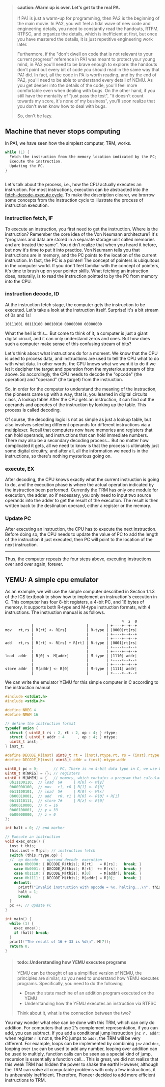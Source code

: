 <!-- 
> #### caution::热身结束, 进入真正的PA
> 如果说PA1只是编程复习的热身运动, 那么PA2就是正片的开始了.
> 在PA2中, 你会感觉新代码和工程细节如潮水般袭来,
> 你需要不断地读讲义, RTFM, RTFSC, 并整理其中的细节,
> 一开始效率会比较低, 一旦掌握了这些细节, 后面就是重复性的工程活了.
>
> 此外, 如果说PA1中提到的"不要纠缠于和当前进度无关的代码"
> 是为了保护你的幼小心灵, 在PA2中你就需要勇敢地去探索了:
> 讲义不再像PA1那样详细指出每一处你值得阅读的代码.
> 事实上, PA中的所有代码都值得你去阅读, 在PA2结束之后, 你需要做到可以理解NEMU中的每一处细节.
> 随着你对这些代码细节的了解变得深入, 就算是调bug你也会觉得多了几分轻松.
> 相反, 如果你仍然抱着"测试能过就行", "这里不算分, 关我P事"的心态,
> 很快你就会发现连bug都不知道怎么调了.
>
> 所以, 不要再偷懒了. 
-->
> #### caution::Warm up is over. Let's get to the real PA.
> 
> If PA1 is just a warm-up for programming, then PA2 is the beginning of the main movie. In PA2, you will feel a tidal wave of new code and engineering details, you need to constantly read the handouts, RTFM, RTFSC, and organize the details, which is inefficient at first, but once you have mastered the details, it is just repetitive engineering work later.
> 
> Furthermore, if the "don't dwell on code that is not relevant to your current progress" reference in PA1 was meant to protect your young mind, in PA2 you'll need to be brave enough to explore: the handouts don't point out every bit of code you should read in the same way that PA1 did. In fact, all the code in PA is worth reading, and by the end of PA2, you'll need to be able to understand every detail of NEMU. As you get deeper into the details of the code, you'll feel more comfortable even when dealing with bugs. On the other hand, if you still have the mentality of "just pass the test", "it doesn't count towards my score, it's none of my business", you'll soon realize that you don't even know how to deal with bugs.
> 
> So, don't be lazy.
<!-- 
## 不停计算的机器 
-->
## Machine that never stops computing
<!-- 
在PA1中, 我们已经见识到最简单的计算机TRM的工作方式: 
-->
In PA1, we have seen how the simplest computer, TRM, works.

<!-- ```c
while (1) {
  从PC指示的存储器位置取出指令;
  执行指令;
  更新PC;
}
``` -->

```c
while (1) {
  Fetch the instruction from the memory location indicated by the PC;
  Execute the instruction.
  Updating the PC.
}
    
```

<!-- 
接下来我们就来谈谈这个过程, 也就是, CPU究竟是怎么执行一条指令的.
对于大部分指令来说, 执行它们都可以抽象成取指-译码-执行的[指令周期][instr cycle].
为了使描述更加清晰, 我们借助指令周期中的一些概念来说明指令执行的过程.

[instr cycle]: http://en.wikipedia.org/wiki/Instruction_cycle 
-->
Let's talk about the process, i.e., how the CPU actually executes an instruction. For most instructions, execution can be abstracted into the [fetch-decode-execute cycle](https://en.wikipedia.org/wiki/Instruction_cycle). To make the description clearer, we brorrow some concepts from the instruction cycle to illustrate the process of instruction execution.

<!-- 
### 取指(instruction fetch, IF) 
-->
### instruction fetch, IF
<!-- 
要执行一条指令, 首先要拿到这条指令. 指令究竟在哪里呢?
还记得冯诺依曼体系结构的核心思想吗? 那就是"存储程序, 程序控制".
你以前听说这两句话的时候可能没有什么概念, 现在是实践的时候了.
这两句话告诉你, 指令在存储器中, 由PC指出当前指令的位置.
事实上, PC就是一个指针! 在计算机世界中, 指针的概念无处不在.
如果你觉得对指针的概念还不是很熟悉, 就要赶紧复习指针这门必修课啦.
取指令要做的事情自然就是将PC指向的指令从内存读入到CPU中. 
-->
To execute an instruction, you first need to get the instruction. Where is the instruction? Remember the core idea of the Von Neumann architecture? It's "programs and data are stored in a separate storage unit called memories and are treated the same". You didn't realize that when you heard it before, but now it's time to put it into practice. Von Neumann tells you that instructions are in memory, and the PC points to the location of the current instruction. In fact, the PC is a pointer! The concept of pointers is ubiquitous in the computer world. If you don't feel familiar with the concept of pointers, it's time to brush up on your pointer skills. What fetching an instruction does, naturally, is to read the instruction pointed to by the PC from memory into the CPU.

<!-- 
### 译码(instruction decode, ID) 
-->
### instruction decode, ID

<!-- 
在取指阶段, 计算机拿到了将要执行的指令.
让我们也来目睹一下指令的风采, 睁大眼睛一看, 竟然是个0和1组成的比特串! 
-->
At the instruction fetch stage, the computer gets the instruction to be executed. Let's take a look at the instruction itself. Surprise! it's a bit stream of 0s and 1s!
```
10111001 00110100 00010010 00000000 00000000
```
<!-- 
这究竟是什么鬼...
不过想想, 计算机也只是个巨大的数字电路, 它也只能理解0和1了.
但是, 这样的计算机又是如何理解这让人一头雾水的比特串的呢? 
-->
What the hell is this... But come to think of it, a computer is just a giant digital circuit, and it can only understand zeros and ones. But how does such a computer make sense of this confusing stream of bits?

<!-- 
让我们先来回想一下指令是做什么的.
我们知道CPU是用来处理数据的, 指令则是用来指示CPU具体对什么数据进行什么样的处理.
也就是说, 我们只要让CPU从上面那串神秘的比特串中解读出处理的对象和处理的操作,
CPU就知道我们想让它做什么了.
所以相应地, CPU需要从指令中解读出"操作码"和"操作数"两部分信息. 
-->
Let's think about what instructions do for a moment. We know that the CPU is used to process data, and instructions are used to tell the CPU what to do with what data. In other words, the CPU knows what we want it to do if we let it decipher the target and operation from the mysterious stream of bits above. So accordingly, the CPU needs to decode the "opcode" (the operation) and "operand" (the target) from the instruction.

<!-- 
于是, 为了让计算机明白指令的含义, 先驱想到了一个办法, 那就是你在数字电路课上学习过的查找表!
CPU拿到一条指令之后, 可以通过查表的方式得知这条指令的操作数和操作码.
这个过程叫译码. 
-->
So, in order for the computer to understand the meaning of the instruction, the pioneers came up with a way, that is, you learned in digital circuits class, A lookup table! After the CPU gets an instruction, it can find out the operands and opcodes of the instruction by looking up the table. This process is called decoding.

<!-- 
当然, 译码逻辑实际上也并非只有一张查找表那么简单,
还需要根据不同的指令通过多路选择器选择不同的操作数.
回想一下, 计算机现在已经有存储器和寄存器了, 它们都可以存放操作数, 指令中也可以存放立即数.
也可能还有二次译码的处理...
不过无论再怎么复杂, 我们只需要知道, 这个过程终究也只是一些数字电路的事情,
毕竟所有需要的信息都在指令里面了, 没什么神秘的操作. 
-->
Of course, the decoding logic is not as simple as just a lookup table, but also involves selecting different operands for different instructions via a multiplexer. Recall that computers now have memories and registers that can hold operands, and instructions that can hold immediate numbers. There may also be a secondary decoding process... But no matter how complicated it gets, all we need to know is that the process is ultimately just some digital circuitry, and after all, all the information we need is in the instructions, so there's nothing mysterious going on.

<!-- 
### 执行(execute, EX) 
-->
### execute, EX
<!-- 
经过译码之后, CPU就知道当前指令具体要做什么了, 执行阶段就是真正完成指令的工作.
现在TRM只有加法器这一个执行部件, 必要的时候,
只需要往加法器输入两个源操作数, 就能得到执行的结果了.
之后还要把结果写回到目的操作数中, 可能是寄存器, 也可能是内存. 
-->
After decoding, the CPU knows exactly what the current instruction is going to do, and the execution phase is where the actual operation indicated by the instruction been performed. Currently the TRM has only one module for execution, the adder, so if necessary, you only need to input two source operands into the adder to get the result of the execution. The result is then written back to the destination operand, either a register or the memory.

<!-- 
### 更新PC 
-->
### Update PC
<!-- 
执行完一条指令之后, CPU就要执行下一条指令.
在这之前, CPU需要更新PC的值,
让PC加上刚才执行完的指令的长度, 即可指向下一条指令的位置. \
-->
After executing an instruction, the CPU has to execute the next instruction. Before doing so, the CPU needs to update the value of PC to add the length of the instruction it just executed, then PC will point to the location of the next instruction.

---

<!-- 
于是, 计算机不断地重复上述四个步骤, 不断地执行指令, 直到永远. 
-->
Thus, the computer repeats the four steps above, executing instructions over and over again, forever.

<!-- 
## YEMU: 一个简单的CPU模拟器 
-->
## YEMU: A simple cpu emulator
<!-- 
我们还是以ICS课本的1.1.3小节中介绍的简单计算机为例, 来展示如何用C语言实现一条指令的执行.
这个计算机有4个8位的寄存器, 一个4位PC, 以及一段16字节的内存.
它支持R型和M型两种指令格式, 4条指令. 其指令手册如下: 
-->
As an example, we will use the simple computer described in Section 1.1.3 of the ICS textbook to show how to implement an instruction's execution in C. This computer has four 8-bit registers, a 4-bit PC, and 16 bytes of memory. It supports both R-type and M-type instruction formats, with 4 instructions. The instruction manual is as follows.
```
                                                     4  2  0
            |                        |        | +----+--+--+
mov   rt,rs | R[rt] <- R[rs]         | R-type | |0000|rt|rs|
            |                        |        | +----+--+--+
            |                        |        | +----+--+--+
add   rt,rs | R[rt] <- R[rs] + R[rt] | R-type | |0001|rt|rs|
            |                        |        | +----+--+--+
            |                        |        | +----+--+--+
load  addr  | R[0] <- M[addr]        | M-type | |1110| addr|
            |                        |        | +----+--+--+
            |                        |        | +----+--+--+
store addr  | M[addr] <- R[0]        | M-type | |1111| addr|
            |                        |        | +----+--+--+
```
<!-- 
我们可以根据指令手册用C语言编写出这个简单计算机的模拟器YEMU(袁妈模拟器): 
-->
We can write the emulator YEMU for this simple computer in C according to the instruction manual
<!-- 
```c
#include <stdint.h>
#include <stdio.h>

#define NREG 4
#define NMEM 16

// 定义指令格式
typedef union {
  struct { uint8_t rs : 2, rt : 2, op : 4; } rtype;
  struct { uint8_t addr : 4      , op : 4; } mtype;
  uint8_t inst;
} inst_t;

#define DECODE_R(inst) uint8_t rt = (inst).rtype.rt, rs = (inst).rtype.rs
#define DECODE_M(inst) uint8_t addr = (inst).mtype.addr

uint8_t pc = 0;       // PC, C语言中没有4位的数据类型, 我们采用8位类型来表示
uint8_t R[NREG] = {}; // 寄存器
uint8_t M[NMEM] = {   // 内存, 其中包含一个计算z = x + y的程序
  0b11100110,  // load  6#     | R[0] <- M[y]
  0b00000100,  // mov   r1, r0 | R[1] <- R[0]
  0b11100101,  // load  5#     | R[0] <- M[x]
  0b00010001,  // add   r0, r1 | R[0] <- R[0] + R[1]
  0b11110111,  // store 7#     | M[z] <- R[0]
  0b00010000,  // x = 16
  0b00100001,  // y = 33
  0b00000000,  // z = 0
};

int halt = 0; // 结束标志

// 执行一条指令
void exec_once() {
  inst_t this;
  this.inst = M[pc]; // 取指
  switch (this.rtype.op) {
  //  操作码译码       操作数译码           执行
    case 0b0000: { DECODE_R(this); R[rt]   = R[rs];   break; }
    case 0b0001: { DECODE_R(this); R[rt]  += R[rs];   break; }
    case 0b1110: { DECODE_M(this); R[0]    = M[addr]; break; }
    case 0b1111: { DECODE_M(this); M[addr] = R[0];    break; }
    default:
      printf("Invalid instruction with opcode = %x, halting...\n", this.rtype.op);
      halt = 1;
      break;
  }
  pc ++; // 更新PC
}

int main() {
  while (1) {
    exec_once();
    if (halt) break;
  }
  printf("The result of 16 + 33 is %d\n", M[7]);
  return 0;
}
``` 
-->
```c
#include <stdint.h>
#include <stdio.h>

#define NREG 4
#define NMEM 16

// define the instruction format
typedef union {
  struct { uint8_t rs : 2, rt : 2, op : 4; } rtype;
  struct { uint8_t addr : 4      , op : 4; } mtype;
  uint8_t inst;
} inst_t;

#define DECODE_R(inst) uint8_t rt = (inst).rtype.rt, rs = (inst).rtype.rs
#define DECODE_M(inst) uint8_t addr = (inst).mtype.addr

uint8_t pc = 0;       // PC, There is no 4-bit data type in C, we use 8-bit type to represent it
uint8_t R[NREG] = {}; // registers
uint8_t M[NMEM] = {   // memory, which contains a program that calculates z = x + y
  0b11100110,  // load  6#     | R[0] <- M[y]
  0b00000100,  // mov   r1, r0 | R[1] <- R[0]
  0b11100101,  // load  5#     | R[0] <- M[x]
  0b00010001,  // add   r0, r1 | R[0] <- R[0] + R[1]
  0b11110111,  // store 7#     | M[z] <- R[0]
  0b00010000,  // x = 16
  0b00100001,  // y = 33
  0b00000000,  // z = 0
};

int halt = 0; // end marker

// Execute an instruction
void exec_once() {
  inst_t this;
  this.inst = M[pc]; // instruction fetch
  switch (this.rtype.op) {
  //  op decode    operand decode  execution
    case 0b0000: { DECODE_R(this); R[rt]   = R[rs];   break; }
    case 0b0001: { DECODE_R(this); R[rt]  += R[rs];   break; }
    case 0b1110: { DECODE_M(this); R[0]    = M[addr]; break; }
    case 0b1111: { DECODE_M(this); M[addr] = R[0];    break; }
    default:
      printf("Invalid instruction with opcode = %x, halting...\n", this.rtype.op);
      halt = 1;
      break;
  }
  pc ++; // Update PC
}

int main() {
  while (1) {
    exec_once();
    if (halt) break;
  }
  printf("The result of 16 + 33 is %d\n", M[7]);
  return 0;
}
```

<!-- 
> #### todo::理解YEMU如何执行程序
> YEMU可以看成是一个简化版的NEMU, 它们的原理是相通的,
> 因此你需要理解YEMU是如何执行程序的. 具体地, 你需要
> * 画出在YEMU上执行的加法程序的状态机
> * 通过RTFSC理解YEMU如何执行一条指令
>
> 思考一下, 以上两者有什么联系? 
-->
> #### todo::Understanding how YEMU executes programs
> 
> YEMU can be thought of as a simplified version of NEMU, the principles are similar, so you need to understand how YEMU executes programs. Specifically, you need to do the following
> 
> *   Draw the state machine of an addition program executed on the YEMU
> *   Understanding how the YEMU executes an instruction via RTFSC
> 
> Think about it, what is the connection between the two?

<!-- 
也许你会疑惑, 这个只能做加法的TRM, 究竟还能做些什么呢?
对于采用补码表示的计算机, 能做加法自然就能做减法.
如果再添加一条条件跳转指令`jnz r, addr`:
当寄存器`r`不为`0`时, PC跳转到`addr`处, TRM就大不一样了.
例如通过`jnz`和`dec`的组合可以实现循环,
循环执行`inc`可以实现任意数的加法, 循环执行加法可以实现乘法,
函数调用可以看成一种特殊的跳转, 递归本质上就是函数调用...
这下可不得了了, 没想到这个弱不禁风的TRM竟然深藏着擎天撼地的威力!
不过, 虽然这个只有几条指令的TRM可以解决所有可计算的问题, 但却低效得让人无法忍受.
为此, 先驱决定往TRM中加入更多高效的指令. 
-->
You may wonder what else can be done with this TRM, which can only do addition. For computers that use 2's complement representation, if you can add, you can subtract. If you add a conditional jump instruction `jnz r, addr`: when register `r` is not `0`, the PC jumps to `addr`, the TRM will be very different. For example, loops can be implemented by combining `jnz` and `dec`, looping over `inc` can be used to add any number, looping over addition can be used to multiply, function calls can be seen as a special kind of jump, recursion is essentially a function call... This is great, we did not realize that this weak TRM has hidden the power to shake the earth! However, although the TRM can solve all computable problems with only a few instructions, it is unbearably inefficient. Therefore, Pioneer decided to add more efficient instructions to TRM.

